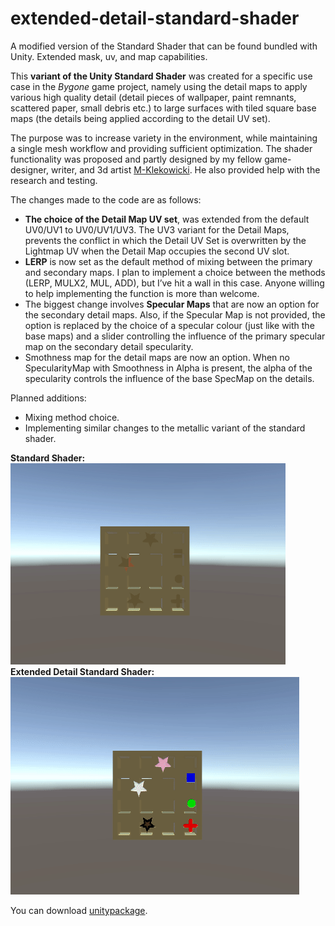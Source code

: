 # extended-detail-standard-shader
A modified version of the Standard Shader that can be found bundled with Unity. Extended mask, uv, and map capabilities.

This <b>variant of the Unity Standard Shader</b> was created for a&nbsp;specific use case in the <i>Bygone</i> game&nbsp;project, namely using the detail maps to&nbsp;apply various high quality detail (detail pieces&nbsp;of wallpaper, paint remnants, scattered paper, small debris etc.) to large surfaces with tiled square base maps (the details being applied according to&nbsp;the&nbsp;detail UV set). 

The purpose was to increase variety in&nbsp;the&nbsp;environment, while maintaining a&nbsp;single mesh workflow and providing sufficient optimization. The shader functionality was proposed and partly designed by my fellow game-designer, writer, and 3d artist <a href="https://github.com/M-Klekowicki">M-Klekowicki</a>. He also provided help with the research and testing.

The changes made to the code are as&nbsp;follows:

<ul>
<li> <b>The choice of the&nbsp;Detail&nbsp;Map UV set</b>, was extended from the default UV0/UV1 to UV0/UV1/UV3. The UV3 variant for the Detail Maps, prevents the conflict in which the Detail UV Set is overwritten by the Lightmap UV when the Detail Map occupies the second UV slot.</li>

<li> <b>LERP</b> is now set as the default method of&nbsp;mixing between the primary and secondary maps. I&nbsp;plan to implement a&nbsp;choice between the methods (LERP, MULX2, MUL, ADD), but I’ve hit a&nbsp;wall in this case. Anyone willing to&nbsp;help implementing the function is more than welcome.</li>

<li> The biggest change involves <b>Specular Maps</b> that are now an option for the secondary detail maps. Also, if the Specular Map is not provided, the option is replaced by the choice of a specular colour (just like with the base maps) and a&nbsp;slider controlling the influence of&nbsp;the primary specular map on the secondary detail specularity.</li>

<li>Smothness map for the detail maps are now an option. When no SpecularityMap with Smoothness in Alpha is present, the alpha of the specularity controls the influence of the base SpecMap on the details.</li>
</ul>
Planned additions:
<ul>
<li>Mixing method choice.</li>
<li>Implementing similar changes to the metallic variant of the standard shader.</li>
</ul>
<b>Standard Shader:</b>
<img src= "https://raw.githubusercontent.com/sarajujeczka/extended-detail-standard-shader/master/2018-03-11_00-49-40.gif">
<b>Extended Detail Standard Shader:</b>
<img src= "https://raw.githubusercontent.com/sarajujeczka/extended-detail-standard-shader/master/2018-03-11_00-53-55.gif">

You can download <a href="https://github.com/sarajujeczka/extended-detail-standard-shader/raw/master/edss.unitypackage">unitypackage</a>.
